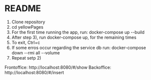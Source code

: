 # README

1) Clone repository
2) cd yellowPages
3) For the first time running the app, run: docker-compose up --build
4) After step 3), run docker-compose up, for the remaining times
5) To exit, Ctrl+c
6) If some erros occur regarding the service db run: docker-compose down --rmi all --volume
7) Repeat setp 2)

Frontoffice: http://localhost:8080/#/show
Backoffice: http://localhost:8080/#/insert
